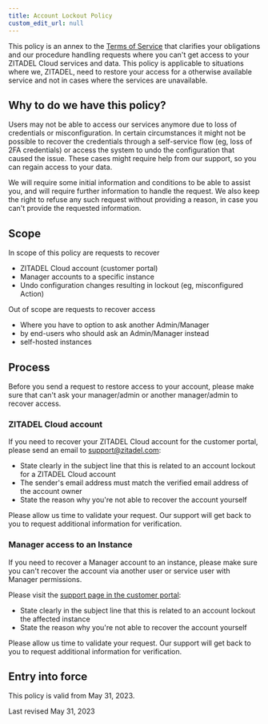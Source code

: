 ```yaml
---
title: Account Lockout Policy
custom_edit_url: null
---
```


This policy is an annex to the [Terms of Service](../terms-of-service) that clarifies your obligations and our procedure handling requests where you can't get access to your ZITADEL Cloud services and data. This policy is applicable to situations where we, ZITADEL, need to restore your access for a otherwise available service and not in cases where the services are unavailable.

## Why to do we have this policy?

Users may not be able to access our services anymore due to loss of credentials or misconfiguration.
In certain circumstances it might not be possible to recover the credentials through a self-service flow (eg, loss of 2FA credentials) or access the system to undo the configuration that caused the issue.
These cases might require help from our support, so you can regain access to your data.

We will require some initial information and conditions to be able to assist you, and will require further information to handle the request.
We also keep the right to refuse any such request without providing a reason, in case you can't provide the requested information.

## Scope

In scope of this policy are requests to recover

- ZITADEL Cloud account (customer portal)
- Manager accounts to a specific instance
- Undo configuration changes resulting in lockout (eg, misconfigured Action)

Out of scope are requests to recover access

- Where you have to option to ask another Admin/Manager
- by end-users who should ask an Admin/Manager instead
- self-hosted instances

## Process

Before you send a request to restore access to your account, please make sure that can't ask your manager/admin or another manager/admin to recover access.

### ZITADEL Cloud account

If you need to recover your ZITADEL Cloud account for the customer portal, please send an email to [support@zitadel.com](mailto:support@zitadel.com?subject=ZITADEL%20Cloud%20account%20lockout):

- State clearly in the subject line that this is related to an account lockout for a ZITADEL Cloud account
- The sender's email address must match the verified email address of the account owner
- State the reason why you're not able to recover the account yourself

Please allow us time to validate your request.
Our support will get back to you to request additional information for verification.

### Manager access to an Instance

If you need to recover a Manager account to an instance, please make sure you can't recover the account via another user or service user with Manager permissions.

Please visit the [support page in the customer portal](https://zitadel.cloud/admin/support):

- State clearly in the subject line that this is related to an account lockout the affected instance
- State the reason why you're not able to recover the account yourself

Please allow us time to validate your request.
Our support will get back to you to request additional information for verification.

## Entry into force

This policy is valid from May 31, 2023.

Last revised May 31, 2023